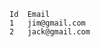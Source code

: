 <!-- usedin: [ _includes/_inlines/Toolbelt/common/users/users_examples-1-v1.md] -->

```
Id  Email
1   jim@gmail.com
2   jack@gmail.com
```

